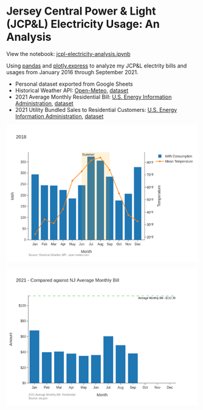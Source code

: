 # Jersey Central Power & Light (JCP&L) Electricity Usage: An Analysis
View the notebook: [jcpl-electricity-analysis.ipynb](//github.com/christianmendoza/jcpl-electricity-analysis/blob/main/jcpl-electricity-analysis.ipynb)

Using [pandas](https://pandas.pydata.org/) and [plotly.express](https://plotly.com/python/plotly-express/) to analyze my JCP&L electrity bills and usages from January 2016 through September 2021.

- Personal dataset exported from Google Sheets
- Historical Weather API: [Open-Meteo](https://open-meteo.com/), [dataset](https://open-meteo.com/en/docs/historical-weather-api#api_form)
- 2021 Average Monthly Residential Bill: [U.S. Energy Information Administration](https://www.eia.gov/), [dataset](https://www.eia.gov/electricity/sales_revenue_price/pdf/table5_a.pdf)
- 2021 Utility Bundled Sales to Residential Customers: [U.S. Energy Information Administration](https://www.eia.gov/), [dataset](https://www.eia.gov/electricity/sales_revenue_price/pdf/table6.pdf)

![kWh consumption with avg temperatures - 2018](images/2018-consumption_kwh.png)

![avg monthly bill vs nj - 2021](images/2021_consumption_bill_charges_eia.png)